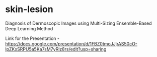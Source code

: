 # skin-lesion
Diagnosis of Dermoscopic Images using Multi-Sizing Ensemble-Based Deep Learning Method


Link for the Presentation - https://docs.google.com/presentation/d/1FBZ0tmoJJjrAS50cO-lpZKxSRPU5a5Ka7sM7yRlz8rs/edit?usp=sharing
